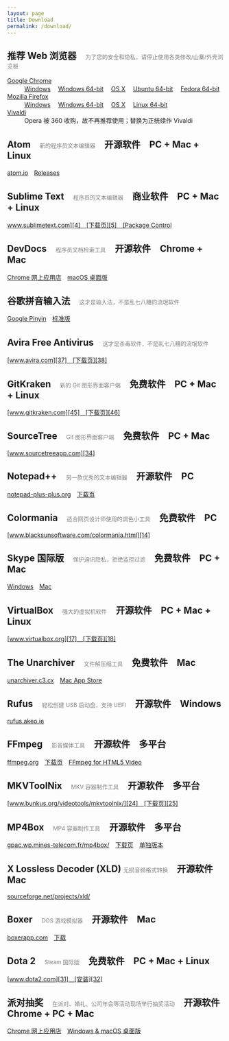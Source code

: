 ```yaml
---
layout: page
title: Download
permalink: /download/
---
```

## 推荐 Web 浏览器　<span style="font-weight:normal; font-size:13px; color:gray">为了您的安全和隐私，请停止使用各类修改/山寨/外壳浏览器</span>

<dl>
    <dt><a href="https://www.google.com/chrome/browser/desktop/index.html?system=true&standalone=1">Google Chrome</a></dt>
    <dd>
        <a href="https://dl.google.com/tag/s/appguid%3D%7B8A69D345-D564-463C-AFF1-A69D9E530F96%7D%26iid%3D%7B5F69F590-FE1F-EEE0-2A29-9556BA8DDFAB%7D%26lang%3Dzh-CN%26browser%3D4%26usagestats%3D0%26appname%3DGoogle%2520Chrome%26needsadmin%3Dtrue/update2/installers/ChromeStandaloneSetup.exe">Windows</a>　
        <a href="https://dl.google.com/tag/s/appguid%3D%7B8A69D345-D564-463C-AFF1-A69D9E530F96%7D%26iid%3D%7B5F69F590-FE1F-EEE0-2A29-9556BA8DDFAB%7D%26lang%3Dzh-CN%26browser%3D4%26usagestats%3D0%26appname%3DGoogle%2520Chrome%26needsadmin%3Dtrue%26ap%3Dx64-stable/update2/installers/ChromeStandaloneSetup64.exe">Windows 64-bit</a>　
        <!-- <a href="https://dl.google.com/update2/installers/ChromeStandaloneSetup.exe">Windows</a>　 -->
        <!-- <a href="https://dl.google.com/update2/installers/ChromeStandaloneSetup64.exe">Windows 64-bit</a>　 -->
        <!-- <a href="https://dl.google.com/dl/chrome/install/googlechromestandaloneenterprise64.msi">Windows 64-bit</a>　 -->
        <a href="https://dl.google.com/chrome/mac/stable/GGRO/googlechrome.dmg">OS X</a>　
        <a href="https://dl.google.com/linux/direct/google-chrome-stable_current_amd64.deb">Ubuntu 64-bit</a>　
        <a href="https://dl.google.com/linux/direct/google-chrome-stable_current_x86_64.rpm">Fedora 64-bit</a>　
    </dd>
    <dt><a href="https://www.mozilla.org/en-US/firefox/all/#zh-CN">Mozilla Firefox</a></dt>
    <dd>
        <a href="https://download.mozilla.org/?product=firefox-latest&os=win&lang=zh-CN">Windows</a>　
        <a href="https://download.mozilla.org/?product=firefox-latest&os=win64&lang=zh-CN">Windows 64-bit</a>　
        <a href="https://download.mozilla.org/?product=firefox-latest&os=osx&lang=zh-CN">OS X</a>　
        <a href="https://download.mozilla.org/?product=firefox-latest&os=linux64&lang=zh-CN">Linux 64-bit</a>　
    </dd>
    <dt><a href="https://vivaldi.com/">Vivaldi</a></dt>
    <dd>
        Opera 被 360 收购，故不再推荐使用；替换为正统续作 Vivaldi
    </dd>
</dl>

## Atom　<span style="font-weight:normal; font-size:13px; color:gray">新的程序员文本编辑器</span>　<span class="blue tag">开源软件</span>　<span class="gray tag">PC + Mac + Linux</span>

[atom.io][39]　[Releases][40]

## Sublime Text　<span style="font-weight:normal; font-size:13px; color:gray">程序员的文本编辑器</span>　<span class="red tag">商业软件</span>　<span class="gray tag">PC + Mac + Linux</span>

[www.sublimetext.com][4]　[下载页][5]　[Package Control][6]

## DevDocs　<span style="font-weight:normal; font-size:13px; color:gray">程序员文档检索工具</span>　<span class="blue tag">开源软件</span>　<span class="gray tag">Chrome + Mac</span>

[Chrome 网上应用店][47]　[macOS 桌面版][48]

## 谷歌拼音输入法　<span style="font-weight:normal; font-size:13px; color:gray">这才是输入法，不是乱七八糟的流氓软件</span>

[Google Pinyin][35]　[标准版][36]

## Avira Free Antivirus　<span style="font-weight:normal; font-size:13px; color:gray">这才是杀毒软件，不是乱七八糟的流氓软件</span>

[www.avira.com][37]　[下载页][38]

## GitKraken　<span style="font-weight:normal; font-size:13px; color:gray">新的 Git 图形界面客户端</span>　<span class="green tag">免费软件</span>　<span class="gray tag">PC + Mac + Linux</span>

[www.gitkraken.com][45]　[下载页][46]

## SourceTree　<span style="font-weight:normal; font-size:13px; color:gray">Git 图形界面客户端</span>　<span class="green tag">免费软件</span>　<span class="gray tag">PC + Mac</span>

[www.sourcetreeapp.com][34]

## Notepad++　<span style="font-weight:normal; font-size:13px; color:gray">另一款优秀的文本编辑器</span>　<span class="blue tag">开源软件</span>　<span class="gray tag">PC</span>

[notepad-plus-plus.org][12]　[下载页][13]

## Colormania　<span style="font-weight:normal; font-size:13px; color:gray">适合网页设计师使用的调色小工具</span>　<span class="green tag">免费软件</span>　<span class="gray tag">PC</span>

[www.blacksunsoftware.com/colormania.html][14]

## Skype 国际版　<span style="font-weight:normal; font-size:13px; color:gray">保护通讯隐私，拒绝监控过滤</span>　<span class="green tag">免费软件</span>　<span class="gray tag">PC + Mac</span>

[Windows][15]　[Mac][16]

## VirtualBox　<span style="font-weight:normal; font-size:13px; color:gray">强大的虚拟机软件</span>　<span class="blue tag">开源软件</span>　<span class="gray tag">PC + Mac + Linux</span>

[www.virtualbox.org][17]　[下载页][18]

## The Unarchiver　<span style="font-weight:normal; font-size:13px; color:gray">文件解压缩工具</span>　<span class="green tag">免费软件</span>　<span class="gray tag">Mac</span>

[unarchiver.c3.cx][19]　[Mac App Store][20]

## Rufus　<span style="font-weight:normal; font-size:13px; color:gray">轻松创建 USB 启动盘，支持 UEFI</span>　<span class="blue tag">开源软件</span>　<span class="gray tag">Windows</span>

[rufus.akeo.ie][41]

## FFmpeg　<span style="font-weight:normal; font-size:13px; color:gray">影音媒体工具</span>　<span class="blue tag">开源软件</span>　<span class="gray tag">多平台</span>

[ffmpeg.org][21]　[下载页][22]　[FFmpeg for HTML5 Video][23]

## MKVToolNix　<span style="font-weight:normal; font-size:13px; color:gray">MKV 容器制作工具</span>　<span class="blue tag">开源软件</span>　<span class="gray tag">多平台</span>

[www.bunkus.org/videotools/mkvtoolnix/][24]　[下载页][25]

## MP4Box　<span style="font-weight:normal; font-size:13px; color:gray">MP4 容器制作工具</span>　<span class="blue tag">开源软件</span>　<span class="gray tag">多平台</span>

[gpac.wp.mines-telecom.fr/mp4box/][26]　[下载页][27]　[单独版本][28]

## X Lossless Decoder (XLD) <span style="font-weight:normal; font-size:13px; color:gray">无损音频格式转换</span>　<span class="blue tag">开源软件</span>　<span class="gray tag">Mac</span>

[sourceforge.net/projects/xld/][33]

## Boxer　<span style="font-weight:normal; font-size:13px; color:gray">DOS 游戏模拟器</span>　<span class="blue tag">开源软件</span>　<span class="gray tag">Mac</span>

[boxerapp.com][29]　[下载][30]

## Dota 2　<span style="font-weight:normal; font-size:13px; color:gray">Steam 国际版</span>　<span class="green tag">免费软件</span>　<span class="gray tag">PC + Mac + Linux</span>

[www.dota2.com][31]　[安装][32]

## 派对抽奖　<span style="font-weight:normal; font-size:13px; color:gray">在派对、婚礼、公司年会等活动现场举行抽奖活动</span>　<span class="blue tag">开源软件</span>　<span class="gray tag">Chrome + PC + Mac</span>

[Chrome 网上应用店][43]　[Windows & macOS 桌面版][44]

 [1]: https://www.google.com/chrome/eula.html?system=true&standalone=1
 [2]: https://www.mozilla.org/en-US/firefox/all/#zh-CN
 [3]: https://www.opera.com/zh-cn/computer
 [4]: https://www.sublimetext.com/
 [5]: https://www.sublimetext.com/3
 [6]: https://packagecontrol.io/
 [12]: https://notepad-plus-plus.org/
 [13]: https://notepad-plus-plus.org/download/
 [14]: http://www.blacksunsoftware.com/colormania.html
 [15]: https://www.skype.com/go/getskype-full
 [16]: https://www.skype.com/go/getskype-macosx.dmg
 [17]: https://www.virtualbox.org/
 [18]: https://www.virtualbox.org/wiki/Downloads
 [19]: https://unarchiver.c3.cx/
 [20]: https://itunes.apple.com/app/the-unarchiver/id425424353?mt=12&ls=1
 [21]: https://ffmpeg.org/
 [22]: https://ffmpeg.org/download.html
 [23]: http://pan.baidu.com/s/1paRxc
 [24]: https://mkvtoolnix.download/
 [25]: https://mkvtoolnix.download/downloads.html
 [26]: https://gpac.wp.mines-telecom.fr/mp4box/
 [27]: https://gpac.wp.mines-telecom.fr/downloads/gpac-nightly-builds/
 [28]: http://pan.baidu.com/s/1zlds8
 [29]: http://boxerapp.com/
 [30]: http://boxerapp.com/download/latest
 [31]: https://www.dota2.com/
 [32]: steam://install/570
 [33]: https://sourceforge.net/projects/xld/
 [34]: https://www.sourcetreeapp.com/
 [35]: https://www.google.com/intl/zh-CN/ime/pinyin/
 [36]: https://dl.google.com/pinyin/v2/GooglePinyinInstaller.exe
 [37]: https://www.avira.com/
 [38]: https://www.avira.com/zh-cn/download?product=avira-free-antivirus
 [39]: https://atom.io
 [40]: https://github.com/atom/atom/releases
 [41]: https://rufus.akeo.ie/?locale=zh_CN
 [42]: https://hyjk2000.github.io/party-lottery/
 [43]: https://goo.gl/6B2bnn
 [44]: http://pan.baidu.com/s/1c1H6Q7u
 [45]: https://www.gitkraken.com/
 [46]: https://www.gitkraken.com/download
 [47]: https://goo.gl/3m0mwo
 [48]: https://goo.gl/X8KvAU
